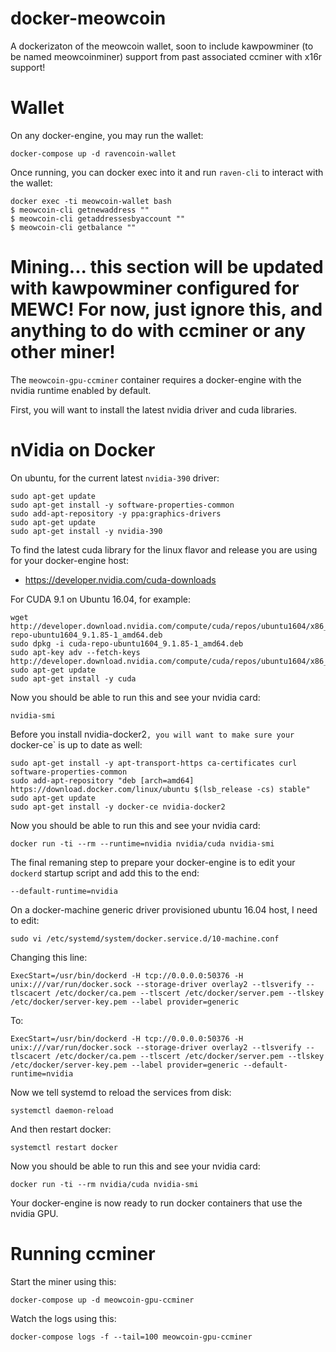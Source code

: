 # docker-meowcoin

A dockerizaton of the meowcoin wallet, soon to include kawpowminer (to be named meowcoinminer) support from past associated ccminer with x16r support!

# Wallet

On any docker-engine, you may run the wallet:

    docker-compose up -d ravencoin-wallet

Once running, you can docker exec into it and run `raven-cli` to interact with the wallet:

    docker exec -ti meowcoin-wallet bash
    $ meowcoin-cli getnewaddress ""
    $ meowcoin-cli getaddressesbyaccount ""
    $ meowcoin-cli getbalance ""

# Mining... this section will be updated with kawpowminer configured for MEWC! For now, just ignore this, and anything to do with ccminer or any other miner! 

The `meowcoin-gpu-ccminer` container requires a docker-engine with the nvidia runtime enabled by default.

First, you will want to install the latest nvidia driver and cuda libraries.

# nVidia on Docker

On ubuntu, for the current latest `nvidia-390` driver:

    sudo apt-get update
    sudo apt-get install -y software-properties-common 
    sudo add-apt-repository -y ppa:graphics-drivers
    sudo apt-get update
    sudo apt-get install -y nvidia-390

To find the latest cuda library for the linux flavor and release you are using for your docker-engine host:

- https://developer.nvidia.com/cuda-downloads

For CUDA 9.1 on Ubuntu 16.04, for example:

    wget http://developer.download.nvidia.com/compute/cuda/repos/ubuntu1604/x86_64/cuda-repo-ubuntu1604_9.1.85-1_amd64.deb
    sudo dpkg -i cuda-repo-ubuntu1604_9.1.85-1_amd64.deb
    sudo apt-key adv --fetch-keys http://developer.download.nvidia.com/compute/cuda/repos/ubuntu1604/x86_64/7fa2af80.pub
    sudo apt-get update
    sudo apt-get install -y cuda

Now you should be able to run this and see your nvidia card:

    nvidia-smi

Before you install nvidia-docker2`, you will want to make sure your `docker-ce` is up to date as well:

    sudo apt-get install -y apt-transport-https ca-certificates curl software-properties-common
    sudo add-apt-repository "deb [arch=amd64] https://download.docker.com/linux/ubuntu $(lsb_release -cs) stable"
    sudo apt-get update
    sudo apt-get install -y docker-ce nvidia-docker2

Now you should be able to run this and see your nvidia card:

    docker run -ti --rm --runtime=nvidia nvidia/cuda nvidia-smi

The final remaning step to prepare your docker-engine is to edit your `dockerd` startup script and add this to the end:

    --default-runtime=nvidia

On a docker-machine generic driver provisioned ubuntu 16.04 host, I need to edit:

    sudo vi /etc/systemd/system/docker.service.d/10-machine.conf

Changing this line:

    ExecStart=/usr/bin/dockerd -H tcp://0.0.0.0:50376 -H unix:///var/run/docker.sock --storage-driver overlay2 --tlsverify --tlscacert /etc/docker/ca.pem --tlscert /etc/docker/server.pem --tlskey /etc/docker/server-key.pem --label provider=generic

To:

    ExecStart=/usr/bin/dockerd -H tcp://0.0.0.0:50376 -H unix:///var/run/docker.sock --storage-driver overlay2 --tlsverify --tlscacert /etc/docker/ca.pem --tlscert /etc/docker/server.pem --tlskey /etc/docker/server-key.pem --label provider=generic --default-runtime=nvidia

Now we tell systemd to reload the services from disk:

    systemctl daemon-reload

And then restart docker:

    systemctl restart docker

Now you should be able to run this and see your nvidia card:

    docker run -ti --rm nvidia/cuda nvidia-smi

Your docker-engine is now ready to run docker containers that use the nvidia GPU.

# Running ccminer

Start the miner using this:

    docker-compose up -d meowcoin-gpu-ccminer

Watch the logs using this:

    docker-compose logs -f --tail=100 meowcoin-gpu-ccminer

